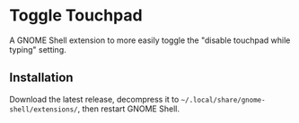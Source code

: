 # Toggle Touchpad
A GNOME Shell extension to more easily toggle the "disable touchpad while typing" setting.

## Installation
Download the latest release, decompress it to `~/.local/share/gnome-shell/extensions/`, then restart GNOME Shell.
